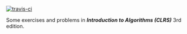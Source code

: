 [![travis-ci](https://travis-ci.org/CyberZHG/CLRS-Solution.svg)](https://travis-ci.org/CyberZHG/CLRS-Solution)

Some exercises and problems in __*Introduction to Algorithms (CLRS)*__ 3rd edition.
